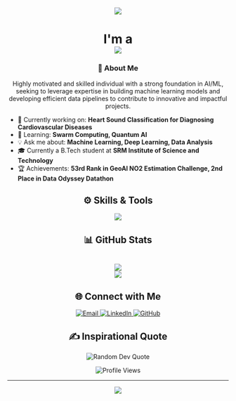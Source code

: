 <!-- Header -->
<h1 align="center">
    <img src="https://readme-typing-svg.herokuapp.com/?font=Righteous&size=40&center=true&vCenter=true&width=600&height=80&duration=4000&lines=Hey,+It's+Me+!+👋;+MEHUL+MRIDUL+!;Welcome+to+my+GitHub+Profile!" />
</h1>

<h1 align="center">
    I'm a <br/>
    <img src="https://readme-typing-svg.herokuapp.com/?font=Righteous&size=35&center=true&vCenter=true&width=600&height=70&duration=4000&lines=Machine+Learning+Intern;Aspiring+AI+Specialist;Data+Analyst;Tech+Enthusiast;Always+Learning!" />
</h1>

<!-- About Me -->
<h3 align="center">🚀 About Me</h3>
<p align="center">
  Highly motivated and skilled individual with a strong foundation in AI/ML, seeking to leverage expertise in building machine learning models and developing efficient data pipelines to contribute to innovative and impactful projects.
</p>

<ul>
  <li>🔭 Currently working on: <strong>Heart Sound Classification for Diagnosing Cardiovascular Diseases</strong></li>
  <li>🌱 Learning: <strong>Swarm Computing, Quantum AI</strong></li>
  <li>💡 Ask me about: <strong>Machine Learning, Deep Learning, Data Analysis</strong></li>
  <li>🎓 Currently a B.Tech student at <strong>SRM Institute of Science and Technology</strong></li>
  <li>🏆 Achievements: <strong>53rd Rank in GeoAI NO2 Estimation Challenge, 2nd Place in Data Odyssey Datathon</strong></li>
</ul>

<!-- Skills -->
<h2 align="center">⚙️ Skills & Tools</h2>
<p align="center">
  <img src="https://skillicons.dev/icons?i=python,c,cpp,sql,matlab,bash,tensorflow,pytorch,linux,git,docker" />
</p>

<!-- GitHub Stats -->
<h2 align="center">📊 GitHub Stats</h2>
<p align="center">
 
  <br/>
  <img src="https://github-readme-streak-stats.herokuapp.com/?user=Mehul-Mridul&theme=radical" />
  <br/>
  <img src="https://github-readme-stats.vercel.app/api/top-langs/?username=Mehul-Mridul&layout=compact&theme=radical" />
</p>

<!-- Connect with Me -->
<h2 align="center">🌐 Connect with Me</h2>
<p align="center">
  <a href="mailto:mehul.mridul.iq@gmail.com">
    <img src="https://img.shields.io/badge/Gmail-D14836?style=for-the-badge&logo=gmail&logoColor=white" alt="Email">
  </a>
  <a href="https://www.linkedin.com/in/mehul-mridul">
    <img src="https://img.shields.io/badge/LinkedIn-0077B5?style=for-the-badge&logo=linkedin&logoColor=white" alt="LinkedIn">
  </a>
  <a href="https://github.com/Mehul-Mridul">
    <img src="https://img.shields.io/badge/GitHub-181717?style=for-the-badge&logo=github&logoColor=white" alt="GitHub">
  </a>
</p>

<!-- Random Dev Quote -->
<h2 align="center">✍️ Inspirational Quote</h2>
<p align="center">
  <img src="https://quotes-github-readme.vercel.app/api?type=horizontal&theme=radical" alt="Random Dev Quote" />
</p>

<!-- Profile Views -->
<p align="center">
    <img src="https://komarev.com/ghpvc/?username=Mehul-Mridul&label=Profile+Views&color=brightgreen&style=for-the-badge" alt="Profile Views">
</p>

<!-- Footer -->
<hr/>
<p align="center">
  <img src="https://readme-typing-svg.herokuapp.com/?font=Righteous&size=25&center=true&vCenter=true&width=600&height=70&duration=4000&lines=Thanks+for+visiting!+✌️;Connect+with+me+on+LinkedIn!🤝;Happy+Coding!🚀">
</p>
